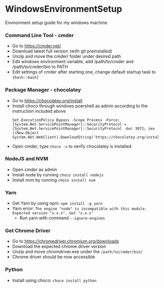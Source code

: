 # WindowsEnvironmentSetup
Environment setup guide for my windows machine

### Command Line Tool - cmder
- Go to https://cmder.net/
- Download latest full version (with git preinstalled)
- Unzip and move the cmder/ folder under desired path
- Edit windows environment variable, add /path/to/cmder and /path/to/cmder/bin to PATH
- Edit settings of cmder after starting one, change default startup task to `{bash::bash}`

### Package Manager - chocolatey
- Go to https://chocolatey.org/install
- Install choco through windows poershell as admin according to the instruction included above
    ```
    Set-ExecutionPolicy Bypass -Scope Process -Force; [System.Net.ServicePointManager]::SecurityProtocol = [System.Net.ServicePointManager]::SecurityProtocol -bor 3072; iex ((New-Object System.Net.WebClient).DownloadString('https://chocolatey.org/install.ps1'))
    ```
- Open cmder, type `choco -v` to verify chocolatey is installed

### NodeJS and NVM
- Open cmder as admin
- Install node by running `choco install nodejs`
- Install nvm by running `choco install nvm`


### Yarn
- Get Yarn by using npm: `npm install -g yarn`
- Yarn error: `The engine "node" is incompatible with this module. Expected version "x.x.x". Got "x.x.x"`
    - Run yarn with command `--ignore-engines`


### Get Chrome Driver
- Go to https://chromedriver.chromium.org/downloads
- Download the expected chrome driver version
- Unzip and move chromdriver.exe under the `/path/to/cmder/bin/`
- Chrome driver should be now accessible

### Python
- Install using choco: `choco install python`


